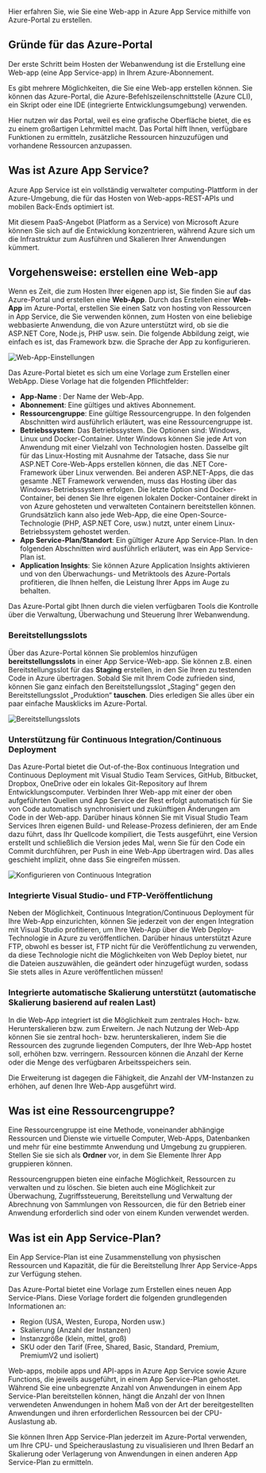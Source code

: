 Hier erfahren Sie, wie Sie eine Web-app in Azure App Service mithilfe von Azure-Portal zu erstellen.

## <a name="why-use-the-azure-portal"></a>Gründe für das Azure-Portal

Der erste Schritt beim Hosten der Webanwendung ist die Erstellung eine Web-app (eine App Service-app) in Ihrem Azure-Abonnement.

Es gibt mehrere Möglichkeiten, die Sie eine Web-app erstellen können. Sie können das Azure-Portal, die Azure-Befehlszeilenschnittstelle (Azure CLI), ein Skript oder eine IDE (integrierte Entwicklungsumgebung) verwenden.

Hier nutzen wir das Portal, weil es eine grafische Oberfläche bietet, die es zu einem großartigen Lehrmittel macht. Das Portal hilft Ihnen, verfügbare Funktionen zu ermitteln, zusätzliche Ressourcen hinzuzufügen und vorhandene Ressourcen anzupassen.

## <a name="what-is-azure-app-service"></a>Was ist Azure App Service?

Azure App Service ist ein vollständig verwalteter computing-Plattform in der Azure-Umgebung, die für das Hosten von Web-apps-REST-APIs und mobilen Back-Ends optimiert ist.

Mit diesem PaaS-Angebot (Platform as a Service) von Microsoft Azure können Sie sich auf die Entwicklung konzentrieren, während Azure sich um die Infrastruktur zum Ausführen und Skalieren Ihrer Anwendungen kümmert.

## <a name="how-to-create-a-web-app"></a>Vorgehensweise: erstellen eine Web-app

Wenn es Zeit, die zum Hosten Ihrer eigenen app ist, Sie finden Sie auf das Azure-Portal und erstellen eine **Web-App**. Durch das Erstellen einer **Web-App** im Azure-Portal, erstellen Sie einen Satz von hosting von Ressourcen in App Service, die Sie verwenden können, zum Hosten von eine beliebige webbasierte Anwendung, die von Azure unterstützt wird, ob sie die ASP.NET Core, Node.js, PHP usw. sein. Die folgende Abbildung zeigt, wie einfach es ist, das Framework bzw. die Sprache der App zu konfigurieren.

![Web-App-Einstellungen](../media/2-web-app-settings.png)

Das Azure-Portal bietet es sich um eine Vorlage zum Erstellen einer WebApp. Diese Vorlage hat die folgenden Pflichtfelder:

- **App-Name** : Der Name der Web-App.
- **Abonnement**: Eine gültiges und aktives Abonnement.
- **Ressourcengruppe**: Eine gültige Ressourcengruppe. In den folgenden Abschnitten wird ausführlich erläutert, was eine Ressourcengruppe ist.
- **Betriebssystem**: Das Betriebssystem. Die Optionen sind: Windows, Linux und Docker-Container. Unter Windows können Sie jede Art von Anwendung mit einer Vielzahl von Technologien hosten. Dasselbe gilt für das Linux-Hosting mit Ausnahme der Tatsache, dass Sie nur ASP.NET Core-Web-Apps erstellen können, die das .NET Core-Framework über Linux verwenden. Bei anderen ASP.NET-Apps, die das gesamte .NET Framework verwenden, muss das Hosting über das Windows-Betriebssystem erfolgen. Die letzte Option sind Docker-Container, bei denen Sie Ihre eigenen lokalen Docker-Container direkt in von Azure gehosteten und verwalteten Containern bereitstellen können. Grundsätzlich kann also jede Web-App, die eine Open-Source-Technologie (PHP, ASP.NET Core, usw.) nutzt, unter einem Linux-Betriebssystem gehostet werden.
- **App Service-Plan/Standort**: Ein gültiger Azure App Service-Plan. In den folgenden Abschnitten wird ausführlich erläutert, was ein App Service-Plan ist.
- **Application Insights**: Sie können Azure Application Insights aktivieren und von den Überwachungs- und Metriktools des Azure-Portals profitieren, die Ihnen helfen, die Leistung Ihrer Apps im Auge zu behalten.

Das Azure-Portal gibt Ihnen durch die vielen verfügbaren Tools die Kontrolle über die Verwaltung, Überwachung und Steuerung Ihrer Webanwendung.

### <a name="deployment-slots"></a>Bereitstellungsslots

Über das Azure-Portal können Sie problemlos hinzufügen **bereitstellungsslots** in einer App Service-Web-app. Sie können z.B. einen Bereitstellungsslot für das **Staging** erstellen, in den Sie Ihren zu testenden Code in Azure übertragen. Sobald Sie mit Ihrem Code zufrieden sind, können Sie ganz einfach den Bereitstellungsslot „Staging“ gegen den Bereitstellungsslot „Produktion“ **tauschen**. Dies erledigen Sie alles über ein paar einfache Mausklicks im Azure-Portal.

![Bereitstellungsslots](../media/2-deployment-slots.png)

### <a name="continuous-integrationdeployment-support"></a>Unterstützung für Continuous Integration/Continuous Deployment

Das Azure-Portal bietet die Out-of-the-Box continuous Integration und Continuous Deployment mit Visual Studio Team Services, GitHub, Bitbucket, Dropbox, OneDrive oder ein lokales Git-Repository auf Ihrem Entwicklungscomputer. Verbinden Ihrer Web-app mit einer der oben aufgeführten Quellen und App Service der Rest erfolgt automatisch für Sie von Code automatisch synchronisiert und zukünftigen Änderungen am Code in der Web-app. Darüber hinaus können Sie mit Visual Studio Team Services Ihren eigenen Build- und Release-Prozess definieren, der am Ende dazu führt, dass Ihr Quellcode kompiliert, die Tests ausgeführt, eine Version erstellt und schließlich die Version jedes Mal, wenn Sie für den Code ein Commit durchführen, per Push in eine Web-App übertragen wird. Das alles geschieht implizit, ohne dass Sie eingreifen müssen.

![Konfigurieren von Continuous Integration](../media/2-continuous-integration.PNG)

### <a name="integrated-visual-studio-publishing-and-ftp-publishing"></a>Integrierte Visual Studio- und FTP-Veröffentlichung

Neben der Möglichkeit, Continuous Integration/Continuous Deployment für Ihre Web-App einzurichten, können Sie jederzeit von der engen Integration mit Visual Studio profitieren, um Ihre Web-App über die Web Deploy-Technologie in Azure zu veröffentlichen. Darüber hinaus unterstützt Azure FTP, obwohl es besser ist, FTP nicht für die Veröffentlichung zu verwenden, da diese Technologie nicht die Möglichkeiten von Web Deploy bietet, nur die Dateien auszuwählen, die geändert oder hinzugefügt wurden, sodass Sie stets alles in Azure veröffentlichen müssen!

### <a name="built-in-auto-scale-support-automatic-scale-out-based-on-real-world-load"></a>Integrierte automatische Skalierung unterstützt (automatische Skalierung basierend auf realen Last)

In die Web-App integriert ist die Möglichkeit zum zentrales Hoch- bzw. Herunterskalieren bzw. zum Erweitern. Je nach Nutzung der Web-App können Sie sie zentral hoch- bzw. herunterskalieren, indem Sie die Ressourcen des zugrunde liegenden Computers, der Ihre Web-App hostet soll, erhöhen bzw. verringern. Ressourcen können die Anzahl der Kerne oder die Menge des verfügbaren Arbeitsspeichers sein.

Die Erweiterung ist dagegen die Fähigkeit, die Anzahl der VM-Instanzen zu erhöhen, auf denen Ihre Web-App ausgeführt wird.

## <a name="what-is-a-resource-group"></a>Was ist eine Ressourcengruppe?

Eine Ressourcengruppe ist eine Methode, voneinander abhängige Ressourcen und Dienste wie virtuelle Computer, Web-Apps, Datenbanken und mehr für eine bestimmte Anwendung und Umgebung zu gruppieren. Stellen Sie sie sich als **Ordner** vor, in dem Sie Elemente Ihrer App gruppieren können.

Ressourcengruppen bieten eine einfache Möglichkeit, Ressourcen zu verwalten und zu löschen. Sie bieten auch eine Möglichkeit zur Überwachung, Zugriffssteuerung, Bereitstellung und Verwaltung der Abrechnung von Sammlungen von Ressourcen, die für den Betrieb einer Anwendung erforderlich sind oder von einem Kunden verwendet werden.

## <a name="what-is-an-app-service-plan"></a>Was ist ein App Service-Plan?

Ein App Service-Plan ist eine Zusammenstellung von physischen Ressourcen und Kapazität, die für die Bereitstellung Ihrer App Service-Apps zur Verfügung stehen.

Das Azure-Portal bietet eine Vorlage zum Erstellen eines neuen App Service-Plans. Diese Vorlage fordert die folgenden grundlegenden Informationen an:

- Region (USA, Westen, Europa, Norden usw.)
- Skalierung (Anzahl der Instanzen)
- Instanzgröße (klein, mittel, groß)
- SKU oder den Tarif (Free, Shared, Basic, Standard, Premium, PremiumV2 und isoliert)

Web-apps, mobile apps und API-apps in Azure App Service sowie Azure Functions, die jeweils ausgeführt, in einem App Service-Plan gehostet. Während Sie eine unbegrenzte Anzahl von Anwendungen in einem App Service-Plan bereitstellen können, hängt die Anzahl der von Ihnen verwendeten Anwendungen in hohem Maß von der Art der bereitgestellten Anwendungen und ihren erforderlichen Ressourcen bei der CPU-Auslastung ab.

Sie können Ihren App Service-Plan jederzeit im Azure-Portal verwenden, um Ihre CPU- und Speicherauslastung zu visualisieren und Ihren Bedarf an Skalierung oder Verlagerung von Anwendungen in einen anderen App Service-Plan zu ermitteln.
